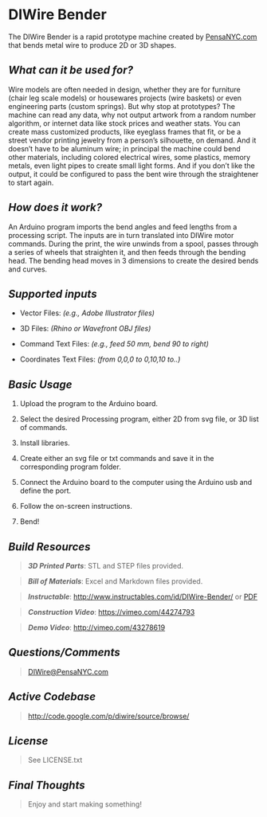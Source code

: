 # DIWire Bender

The DIWire Bender is a rapid prototype machine created by [PensaNYC.com](http://pensanyc.com/) that bends metal wire to produce 2D or 3D shapes.

## _What can it be used for?_

Wire models are often needed in design, whether they are for furniture (chair leg scale models) or housewares projects (wire baskets) or even engineering parts (custom springs). But why stop at prototypes? The machine can read any data, why not output artwork from a random number algorithm, or internet data like stock prices and weather stats. You can create mass customized products, like eyeglass frames that fit, or be a street vendor printing jewelry from a person’s silhouette, on demand. And it doesn’t have to be aluminum wire; in principal the machine could bend other materials, including colored electrical wires, some plastics, memory metals, even light pipes to create small light forms. And if you don’t like the output, it could be configured to pass the bent wire through the straightener to start again.

## _How does it work?_

An Arduino program imports the bend angles and feed lengths from a processing script. The inputs are in turn translated into DIWire motor commands. During the print, the wire unwinds from a spool, passes through a series of wheels that straighten it, and then feeds through the bending head. The bending head moves in 3 dimensions to create the desired bends and curves.

## _Supported inputs_

- Vector Files: _(e.g., Adobe Illustrator files)_

- 3D Files: _(Rhino or Wavefront OBJ files)_

- Command Text Files: _(e.g., feed 50 mm, bend 90 to right)_

- Coordinates Text Files: _(from 0,0,0 to 0,10,10 to..)_

## _Basic Usage_

1. Upload the program to the Arduino board.

2. Select the desired Processing program, either 2D from svg file, or 3D list of commands.

3. Install libraries.

4. Create either an svg file or txt commands and save it in the corresponding program folder.

5. Connect the Arduino board to the computer using the Arduino usb and define the port.

6. Follow the on-screen instructions.

7. Bend!

## _Build Resources_

> ___3D Printed Parts___: STL and STEP files provided.

> ___Bill of Materials___: Excel and Markdown files provided.

> ___Instructable___: <http://www.instructables.com/id/DIWire-Bender/> or [PDF](DIWire-Bender.pdf)

> ___Construction Video___: <https://vimeo.com/44274793>

> ___Demo Video___: <http://vimeo.com/43278619>

## _Questions/Comments_

> <DIWire@PensaNYC.com>

## _Active Codebase_

> <http://code.google.com/p/diwire/source/browse/>

## _License_

> See LICENSE.txt

## _Final Thoughts_

> Enjoy and start making something!  
